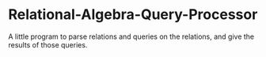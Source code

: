# Relational-Algebra-Query-Processor
A little program to parse relations and queries on the relations, and give the results of those queries.
